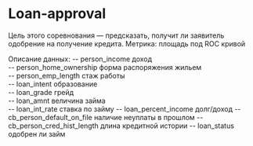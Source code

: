 # Loan-approval
Цель этого соревнования — предсказать, получит ли заявитель одобрение на получение кредита. Метрика: площадь под ROC кривой

Описание данных:
-- person_income   доход             
-- person_home_ownership форма распоряжения жильем     
-- person_emp_length   стаж работы       
-- loan_intent        образование         
-- loan_grade        грейд          
-- loan_amnt         величина займа          
-- loan_int_rate      ставка по займу
-- loan_percent_income      долг/доход
-- cb_person_default_on_file   наличие неуплаты в прошлом
-- cb_person_cred_hist_length  длина кредитной истории
-- loan_status одобрен ли займ
